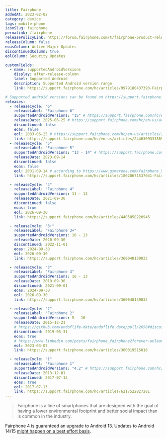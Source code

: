 ```yaml
---
title: Fairphone
addedAt: 2023-02-02
category: device
tags: mobile-phone
iconSlug: fairphone
permalink: /fairphone
releasePolicyLink: https://forum.fairphone.com/t/fairphone-product-release-cycle/52652
releaseColumn: false
eoasColumn: Active Major Updates
discontinuedColumn: true
eolColumn: Security Updates

customFields:
  - name: supportedAndroidVersions
    display: after-release-column
    label: Supported Android
    description: Supported Android version range
    link: https://support.fairphone.com/hc/articles/9979180437393-Fairphone-OS

# Supported android versions can be found on https://support.fairphone.com/hc/articles/9979180437393-Fairphone-OS.
releases:
  - releaseCycle: "6"
    releaseLabel: "Fairphone 6"
    supportedAndroidVersions: "15" # https://support.fairphone.com/hc/en-us/articles/24463713641234-The-Fairphone-Gen-6-Release-Notes
    releaseDate: 2025-06-25 # https://support.fairphone.com/hc/en-us/articles/24463093338898-The-Fairphone-Gen-6-FAQ
    discontinued: false
    eoas: false
    eol: 2033-06-25 # https://support.fairphone.com/hc/en-us/articles/24463093338898-The-Fairphone-Gen-6-FAQ
    link: https://support.fairphone.com/hc/en-us/articles/24463093338898-The-Fairphone-Gen-6-FAQ
  - releaseCycle: "5"
    releaseLabel: "Fairphone 5"
    supportedAndroidVersions: "13 - 14" # https://support.fairphone.com/hc/en-us/articles/18682800465169-Fairphone-5-OS-Release-Notes
    releaseDate: 2023-09-14
    discontinued: false
    eoas: false
    eol: 2031-09-14 # according to https://www.gsmarena.com/fairphone_5_goes_official_with_5_years_warranty_up_to_10_years_of_software_support-news-59724.php
    link: https://support.fairphone.com/hc/articles/18020671537041-Fairphone-5-FAQ

  - releaseCycle: "4"
    releaseLabel: "Fairphone 4"
    supportedAndroidVersions: 11 - 13
    releaseDate: 2021-09-30
    discontinued: false
    eoas: true
    eol: 2026-09-30
    link: https://support.fairphone.com/hc/articles/4405858220945

  - releaseCycle: "3+"
    releaseLabel: "Fairphone 3+"
    supportedAndroidVersions: 10 - 13
    releaseDate: 2020-09-30
    discontinued: 2022-11-01
    eoas: 2024-09-30
    eol: 2026-09-30
    link: https://support.fairphone.com/hc/articles/360048139032

  - releaseCycle: "3"
    releaseLabel: "Fairphone 3"
    supportedAndroidVersions: 10 - 13
    releaseDate: 2019-09-30
    discontinued: 2021-09-01
    eoas: 2024-09-30
    eol: 2026-09-30
    link: https://support.fairphone.com/hc/articles/360048139032

  - releaseCycle: "2"
    releaseLabel: "Fairphone 2"
    supportedAndroidVersions: 5 - 10
    releaseDate: 2015-12-21
    # https://github.com/endoflife-date/endoflife.date/pull/2656#discussion_r1131930081
    discontinued: 2019-03-31
    eoas: true
    # https://www.linkedin.com/posts/fairphone_fairphone2forever-unlaunching-changeisinyourhands-activity-7038910425882615808-DS7c
    eol: 2023-03-07
    link: https://support.fairphone.com/hc/articles/360019515018

  - releaseCycle: "1"
    releaseLabel: "Fairphone 1"
    supportedAndroidVersions: "4.2" # https://support.fairphone.com/hc/articles/6217522827281-Fairphone-1-FAQ
    releaseDate: 2013-12-01
    discontinued: 2017-07-13
    eoas: true
    eol: 2017-07-13
    link: https://support.fairphone.com/hc/articles/6217522827281
---
```


> Fairphone is a line of smartphones that are designed with the goal of having a lower environmental
> footprint and better social impact than is common in the industry.

Fairphone 4 is guaranteed an upgrade to Android 13. Updates to Android 14/15 [might happen on a best
effort basis](https://support.fairphone.com/hc/articles/9979180437393).
